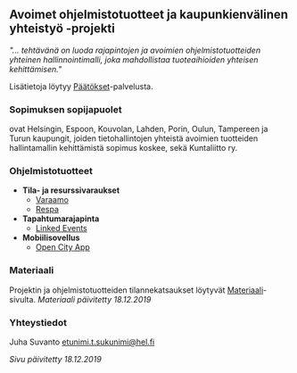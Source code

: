 ## Avoimet ohjelmistotuotteet ja kaupunkienvälinen yhteistyö -projekti

_"... tehtävänä on luoda rajapintojen ja avoimien ohjelmistotuotteiden yhteinen hallinnointimalli, joka mahdollistaa tuoteaihioiden yhteisen kehittämisen."_

Lisätietoja löytyy [Päätökset](https://dev.hel.fi/paatokset/asia/hel-2019-005303/)-palvelusta.


### Sopimuksen sopijapuolet

ovat Helsingin, Espoon, Kouvolan, Lahden, Porin, Oulun, Tampereen ja Turun kaupungit, joiden tietohallintojen yhteistä avoimien tuotteiden hallintamallin kehittämistä sopimus koskee, sekä Kuntaliitto ry.


### Ohjelmistotuotteet

- **Tila- ja resurssivaraukset**
  - [Varaamo](https://juhasuv.github.io/hel-kaupunkiyhteistyo/varaamo)
  - [Respa](https://juhasuv.github.io/hel-kaupunkiyhteistyo/respa)
- **Tapahtumarajapinta**
  - [Linked Events](https://juhasuv.github.io/hel-kaupunkiyhteistyo/linkedevents)
- **Mobiilisovellus**
  - [Open City App](https://juhasuv.github.io/hel-kaupunkiyhteistyo/open-city-app)


### Materiaali

Projektin ja ohjelmistotuotteiden tilannekatsaukset löytyvät [Materiaali](https://juhasuv.github.io/hel-kaupunkiyhteistyo/materiaali)-sivulta. _Materiaali päivitetty 18.12.2019_


### Yhteystiedot

Juha Suvanto
etunimi.t.sukunimi@hel.fi



_Sivu päivitetty 18.12.2019_
